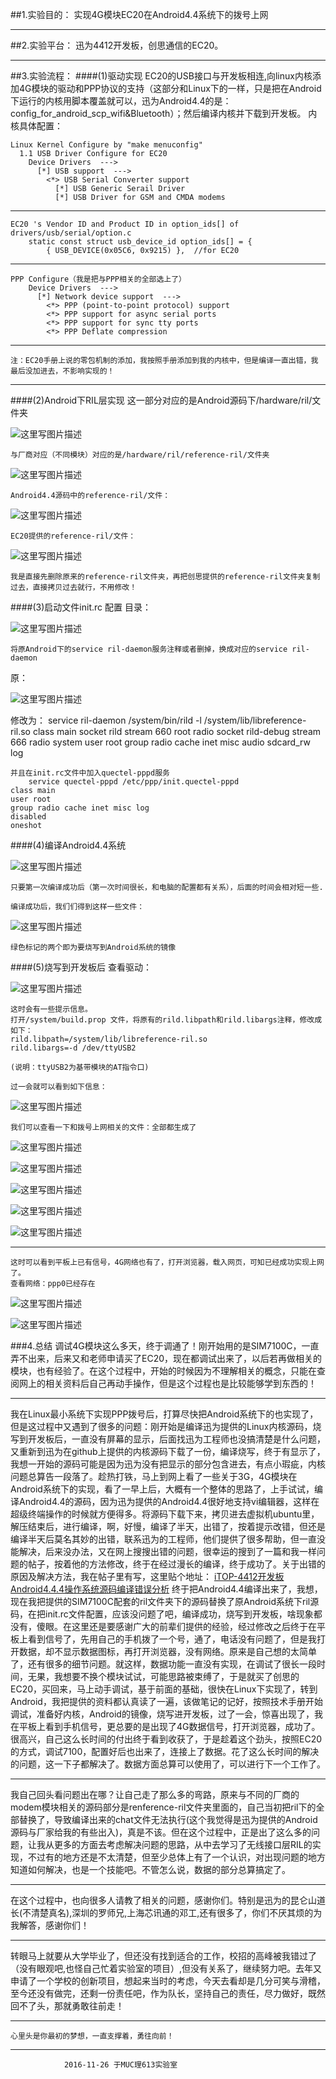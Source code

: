 ##1.实验目的：
	实现4G模块EC20在Android4.4系统下的拨号上网
****
##2.实验平台：
	迅为4412开发板，创思通信的EC20。
****
##3.实验流程：
####(1)驱动实现
	EC20的USB接口与开发板相连,向linux内核添加4G模块的驱动和PPP协议的支持（这部分和Linux下的一样，只是把在Android下运行的内核用脚本覆盖就可以，迅为Android4.4的是：config_for_android_scp_wifi&Bluetooth）；然后编译内核并下载到开发板。
内核具体配置：

	Linux Kernel Configure by "make menuconfig"
	  1.1 USB Driver Configure for EC20
	    Device Drivers  --->
	      [*] USB support  --->
	        <*> USB Serial Converter support
	          [*] USB Generic Serail Driver
	          [*] USB Driver for GSM and CMDA modems
***
	EC20 's Vendor ID and Product ID in option_ids[] of drivers/usb/serial/option.c
		static const struct usb_device_id option_ids[] = {
			{ USB_DEVICE(0x05C6, 0x9215) },  //for EC20
___
	PPP Configure（我是把与PPP相关的全部选上了）
	    Device Drivers  --->
	      [*] Network device support  --->
	        <*> PPP (point-to-point protocol) support
	        <*> PPP support for async serial ports
	        <*> PPP support for sync tty ports
	        <*> PPP Deflate compression
___
	注：EC20手册上说的零包机制的添加，我按照手册添加到我的内核中，但是编译一直出错，我最后没加进去，不影响实现的！
___
####(2)Android下RIL层实现
	这一部分对应的是Android源码下/hardware/ril/文件夹
	
![这里写图片描述](http://img.blog.csdn.net/20161126171511040)

	与厂商对应（不同模块）对应的是/hardware/ril/reference-ril/文件夹
	
![这里写图片描述](http://img.blog.csdn.net/20161126171542909)

	Android4.4源码中的reference-ril/文件：
	
![这里写图片描述](http://img.blog.csdn.net/20161126171623738)

	EC20提供的reference-ril/文件：
	
![这里写图片描述](http://img.blog.csdn.net/20161126171704614)

	我是直接先删除原来的reference-ril文件夹，再把创思提供的reference-ril文件夹复制过去，直接拷贝过去就行，不用修改！

####(3)启动文件init.rc 配置
目录：

![这里写图片描述](http://img.blog.csdn.net/20161126171759975)

	将原Android下的service ril-daemon服务注释或者删掉，换成对应的service ril-daemon
原：

![这里写图片描述](http://img.blog.csdn.net/20161126171833007)

修改为：
	service ril-daemon /system/bin/rild -l /system/lib/libreference-ril.so
						class main
					    socket rild stream 660 root radio 
					    socket rild-debug stream 666 radio system 
					    user root 
					    group radio cache inet misc audio sdcard_rw log



	并且在init.rc文件中加入quectel-pppd服务
		service quectel-pppd /etc/ppp/init.quectel-pppd
	class main
	user root
	group radio cache inet misc log
	disabled
	oneshot

####(4)编译Android4.4系统

![这里写图片描述](http://img.blog.csdn.net/20161126172225434)

	只要第一次编译成功后（第一次时间很长，和电脑的配置都有关系），后面的时间会相对短一些.

	编译成功后，我们们得到这样一些文件：
	
![这里写图片描述](http://img.blog.csdn.net/20161126172301826)

	绿色标记的两个即为要烧写到Android系统的镜像

####(5)烧写到开发板后
	查看驱动：
	
![这里写图片描述](http://img.blog.csdn.net/20161126172405890)

	这时会有一些提示信息。
	打开/system/build.prop 文件，将原有的rild.libpath和rild.libargs注释，修改成如下：
	rild.libpath=/system/lib/libreference-ril.so
	rild.libargs=-d /dev/ttyUSB2

	(说明：ttyUSB2为基带模块的AT指令口)

	过一会就可以看到如下信息：
	
![这里写图片描述](http://img.blog.csdn.net/20161126172614253)

	我们可以查看一下和拨号上网相关的文件：全部都生成了
	
![这里写图片描述](http://img.blog.csdn.net/20161126172645795)

![这里写图片描述](http://img.blog.csdn.net/20161126172659982)

![这里写图片描述](http://img.blog.csdn.net/20161126172708826)

![这里写图片描述](http://img.blog.csdn.net/20161126172716889)

![这里写图片描述](http://img.blog.csdn.net/20161126172724317)

***
	这时可以看到平板上已有信号，4G网络也有了，打开浏览器，载入网页，可知已经成功实现上网了。
	查看网络：ppp0已经存在
![这里写图片描述](http://img.blog.csdn.net/20161126172754771)

![这里写图片描述](http://img.blog.csdn.net/20161126172812881)


###4.总结
   调试4G模块这么多天，终于调通了！刚开始用的是SIM7100C，一直弄不出来，后来又和老师申请买了EC20，现在都调试出来了，以后若再做相关的模块，也有经验了。在这个过程中，开始的时候因为不理解相关的概念，只能在查阅网上的相关资料后自己再动手操作，但是这个过程也是比较能够学到东西的！
***
   我在Linux最小系统下实现PPP拨号后，打算尽快把Android系统下的也实现了，但是这过程中又遇到了很多的问题：刚开始是编译迅为提供的Linux内核源码，烧写到开发板后，一直没有屏幕的显示，后面找迅为工程师也没搞清楚是什么问题，又重新到迅为在github上提供的内核源码下载了一份，编译烧写，终于有显示了，我想一开始的源码可能是因为迅为没有把显示的部分包含进去，有点小瑕疵，内核问题总算告一段落了。趁热打铁，马上到网上看了一些关于3G，4G模块在Android系统下的实现，看了一早上后，大概有一个整体的思路了，上手试试，编译Android4.4的源码，因为迅为提供的Android4.4很好地支持vi编辑器，这样在超级终端操作的时候就方便得多。将源码下载下来，拷贝进去虚拟机ubuntu里，解压结束后，进行编译，啊，好慢，编译了半天，出错了，按着提示改错，但还是编译半天后莫名其妙的出错，联系迅为的工程师，他们提供了很多帮助，但一直没能解决，后来没办法，又在网上搜搜出错的问题，很幸运的搜到了一篇和我一样问题的帖子，按着他的方法修改，终于在经过漫长的编译，终于成功了。关于出错的原因及解决方法，我在帖子里有写，这里贴个地址：
[iTOP-4412开发板Android4.4.4操作系统源码编译错误分析](http://blog.csdn.net/wwt18811707971/article/details/52299633)
终于把Android4.4编译出来了，我想，现在我把提供的SIM7100C配套的ril文件夹下的源码替换了原Android系统下ril源码，在把init.rc文件配置，应该没问题了吧，编译成功，烧写到开发板，啥现象都没有，傻眼。在这里还是要感谢广大的前辈们提供的经验，经过修改之后终于在平板上看到信号了，先用自己的手机拨了一个号，通了，电话没有问题了，但是我打开数据，却不显示数据图标，再打开浏览器，没有网络。原来是自己想的太简单了，还有很多的细节问题。就这样，数据功能一直没有实现，在调试了很长一段时间，无果，我想要不换个模块试试，可能思路被束缚了，于是就买了创思的EC20，买回来，马上动手调试，基于前面的基础，很快在Linux下实现了，转到Android，我把提供的资料都认真读了一遍，该做笔记的记好，按照技术手册开始调试，准备好内核，Android的镜像，烧写进开发板，过了一会，惊喜出现了，我在平板上看到手机信号，更总要的是出现了4G数据信号，打开浏览器，成功了。很高兴，自己这么长时间的付出终于看到收获了，于是趁着这个劲头，按照EC20的方式，调试7100，配置好后也出来了，连接上了数据。花了这么长时间的解决的问题，这一下子都解决了。数据方面总算可以使用了，可以进行下一个工作了。
***
   我自己回头看问题出在哪？让自己走了那么多的弯路，原来与不同的厂商的modem模块相关的源码部分是renference-ril文件夹里面的，自己当初把ril下的全部替换了，导致编译出来的chat文件无法执行(这个我觉得是迅为提供的Android源码与厂家给我的有些出入)，真是不该。但在这个过程中，正是出了这么多的问题，让我从更多的方面去考虑解决问题的思路，从中去学习了无线接口层RIL的实现，不过有的地方还是不太清楚，但至少总体上有了一个认识，对出现问题的地方知道如何解决，也是一个技能吧。不管怎么说，数据的部分总算搞定了。
___
   在这个过程中，也向很多人请教了相关的问题，感谢你们。特别是迅为的昆仑山道长(不清楚真名),深圳的罗师兄,上海芯讯通的邓工,还有很多了，你们不厌其烦的为我解答，感谢你们！
***
   转眼马上就要从大学毕业了，但还没有找到适合的工作，校招的高峰被我错过了（没有眼观吧,也怪自己忙着实验室的项目）,但没有关系了，继续努力吧。去年又申请了一个学校的创新项目，想起来当时的考虑，今天去看却是几分可笑与滑稽，至今还没有做完，还剩一份责任吧，作为队长，坚持自己的责任，尽力做好，既然回不了头，那就勇敢往前走！
****
	心里头是你最初的梦想，一直支撑着，勇往向前！
______

		        2016-11-26 于MUC理613实验室

